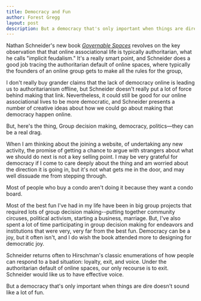 ```yaml
---
title: Democracy and Fun
author: Forest Gregg
layout: post 
description: But a democracy that's only important when things are dire doesn't sound like a lot of fun.
---
```


Nathan Schneider's new book [*Governable
Spaces*](https://nathanschneider.info/books/governable-spaces/_)
revolves on the key observation that that online associational life is
typically authoritarian, what he calls "implicit feudalism." It's a
really smart point, and Schneider does a good job tracing the
authoritarian default of online spaces, where typically the founders
of an online group gets to make all the rules for the group,

I don't really buy grander claims that the lack of democracy online is
leading us to authoritarianism offline, but Schneider doesn't really put a lot
of force behind making that link. Nevertheless, it could still be good
for our online associational lives to be more democratic, and
Schneider presents a number of creative ideas about how we could go
about making that democracy happen online.

But, here's the thing, Group decision making, democracy, politics—they
can be a real drag.

When I am thinking about the joining a website, of undertaking any new
activity, the promise of getting a chance to argue with strangers
about what we should do next is not a key selling point.  I may be
very grateful for democracy if I come to care deeply about the thing
and am worried about the direction it is going in, but it's not what
gets me in the door, and may well dissuade me from stepping through.

Most of people who buy a condo aren't doing it because they want a
condo board.

Most of the best fun I've had in my life have been in big group
projects that required lots of group decision making--putting together
community circuses, political activism, starting a business,
marriage. But, I've also spent a lot of time participating in group
decision making for endeavors and institutions that were very, very
far from the best fun. Democracy can be a joy, but it often isn't, and
I do wish the book attended more to designing for democratic joy.

Schneider returns often to Hirschman's classic enumerations of how
people can respond to a bad situation: loyalty, exit, and voice. Under
the authoritarian default of online spaces, our only recourse is to
exit. Schneider would like us to have effective voice.

But a democracy that's only important when things are dire doesn't
sound like a lot of fun.

 
